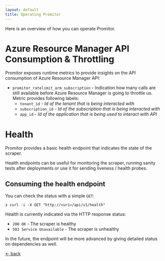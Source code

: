 ```yaml
---
layout: default
title: Operating Promitor
---
```


Here is an overview of how you can operate Promitor. 

# Azure Resource Manager API Consumption & Throttling
Promitor exposes runtime metrics to provide insights on the API consumption of Azure Resource Manager API:

- `promitor_ratelimit_arm_subscription` - Indication how many calls are still available before Azure Resource Manager is going to throttle us.
Metric provides following labels:
    - `tenant_id` - _Id of the tenant that is being interacted with_
    - `subscription_id` - _Id of the subscription that is being interacted with_
    - `app_id` - _Id of the application that is being used to interact with API_

# Health
Promitor provides a basic health endpoint that indicates the state of the scraper.

Health endpoints can be useful for monitoring the scraper, running sanity tests after deployments or use it for sending liveness / health probes.

## Consuming the health endpoint
You can check the status with a simple `GET`:
```
❯ curl -i -X GET "http://<uri>/api/v1/health"
```

Health is currently indicated via the HTTP response status:
- `200 OK` - The scraper is healthy
- `503 Service Unavailable` - The scraper is unhealthy

In the future, the endpoint will be more advanced by giving detailed status on dependencies as well.

[&larr; back](/)

